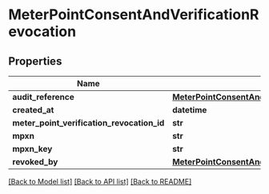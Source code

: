 # MeterPointConsentAndVerificationRevocation

## Properties
Name | Type | Description | Notes
------------ | ------------- | ------------- | -------------
**audit_reference** | [**MeterPointConsentAndVerificationRenewalAuditReference**](MeterPointConsentAndVerificationRenewalAuditReference.md) |  | [optional] 
**created_at** | **datetime** |  | [optional] 
**meter_point_verification_revocation_id** | **str** |  | [optional] 
**mpxn** | **str** |  | [optional] 
**mpxn_key** | **str** |  | [optional] 
**revoked_by** | [**MeterPointConsentAndVerificationRenewalRenewedBy**](MeterPointConsentAndVerificationRenewalRenewedBy.md) |  | [optional] 

[[Back to Model list]](../README.md#documentation-for-models) [[Back to API list]](../README.md#documentation-for-api-endpoints) [[Back to README]](../README.md)

